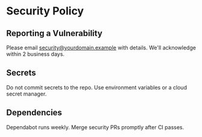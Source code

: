 # Security Policy

## Reporting a Vulnerability
Please email security@yourdomain.example with details. We'll acknowledge within 2 business days.

## Secrets
Do not commit secrets to the repo. Use environment variables or a cloud secret manager.

## Dependencies
Dependabot runs weekly. Merge security PRs promptly after CI passes.
